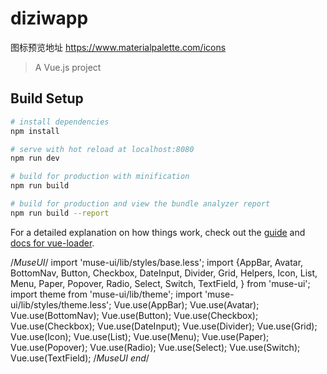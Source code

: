# diziwapp
图标预览地址
https://www.materialpalette.com/icons


> A Vue.js project

## Build Setup

``` bash
# install dependencies
npm install

# serve with hot reload at localhost:8080
npm run dev

# build for production with minification
npm run build

# build for production and view the bundle analyzer report
npm run build --report
```

For a detailed explanation on how things work, check out the [guide](http://vuejs-templates.github.io/webpack/) and [docs for vue-loader](http://vuejs.github.io/vue-loader).


/*MuseUI*/
import 'muse-ui/lib/styles/base.less';
import {AppBar,
    Avatar,
    BottomNav,
    Button,
    Checkbox,
    DateInput,
    Divider,
    Grid,
    Helpers,
    Icon,
    List,
    Menu,
    Paper,
    Popover,
    Radio,
    Select,
    Switch,
    TextField,
} from 'muse-ui';
import theme from 'muse-ui/lib/theme';
import 'muse-ui/lib/styles/theme.less';
Vue.use(AppBar);
Vue.use(Avatar);
Vue.use(BottomNav);
Vue.use(Button);
Vue.use(Checkbox);
Vue.use(Checkbox);
Vue.use(DateInput);
Vue.use(Divider);
Vue.use(Grid);
Vue.use(Icon);
Vue.use(List);
Vue.use(Menu);
Vue.use(Paper);
Vue.use(Popover);
Vue.use(Radio);
Vue.use(Select);
Vue.use(Switch);
Vue.use(TextField);
/*MuseUI end*/